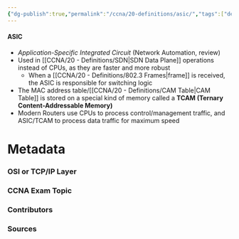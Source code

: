 ```yaml
---
{"dg-publish":true,"permalink":"/ccna/20-definitions/asic/","tags":["defs_ccna"],"created":"2023-11-05T10:55:11.000-08:00","updated":"2023-11-08T14:06:07.587-08:00"}
---
```


#### ASIC
- *Application-Specific Integrated Circuit* (Network Automation, review)
- Used in [[CCNA/20 - Definitions/SDN\|SDN Data Plane]] operations instead of CPUs, as they are faster and more robust
	- When a [[CCNA/20 - Definitions/802.3 Frames\|frame]] is received, the ASIC is responsible for switching logic
- The MAC address table/[[CCNA/20 - Definitions/CAM Table\|CAM Table]] is stored on a special kind of memory called a **TCAM (Ternary Content-Addressable Memory)**
- Modern Routers use CPUs to process control/management traffic, and ASIC/TCAM to process data traffic for maximum speed



# Metadata
### OSI or TCP/IP Layer

### CCNA Exam Topic

### Contributors

### Sources

